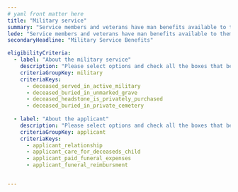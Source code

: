 ```yaml
---
# yaml front matter here
title: "Military service"
summary: "Service members and veterans have man benefits available to them, including educational assistance, home loans, and life insurance."
lede: "Service members and veterans have man benefits available to them, including educational assistance, home loans, and life insurance."
secondaryHeadline: "Military Service Benefits"

eligibilityCriteria:
  - label: "About the military service"
    description: "Please select options and check all the boxes that best describe the person who died."
    criteriaGroupKey: military
    criteriaKeys:
      - deceased_served_in_active_military
      - deceased_buried_in_unmarked_grave
      - deceased_headstone_is_privately_purchased
      - deceased_buried_in_private_cemetery
 
  - label: "About the applicant"
    description: "Please select options and check all the boxes that best describe you (the person who will be applying for benefits)."
    criteriaGroupKey: applicant
    criteriaKeys:
      - applicant_relationship
      - applicant_care_for_deceaseds_child
      - applicant_paid_funeral_expenses
      - applicant_funeral_reimbursment


---
```

